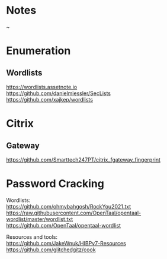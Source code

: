 # Notes
~



# Enumeration
## Wordlists

https://wordlists.assetnote.io <br />
https://github.com/danielmiessler/SecLists <br />
https://github.com/xajkep/wordlists <br />





# Citrix 

## Gateway
https://github.com/Smarttech247PT/citrix_fgateway_fingerprint




# Password Cracking



Wordlists: <br />
https://github.com/ohmybahgosh/RockYou2021.txt <br />
https://raw.githubusercontent.com/OpenTaal/opentaal-wordlist/master/wordlist.txt <br />
https://github.com/OpenTaal/opentaal-wordlist


Resources and tools: <br />
https://github.com/JakeWnuk/HIBPv7-Resources <br />
https://github.com/glitchedgitz/cook <br />
